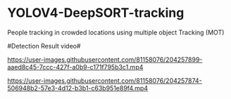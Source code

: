 # YOLOV4-DeepSORT-tracking
People tracking in crowded locations using multiple object Tracking (MOT)



#Detection Result video#

https://user-images.githubusercontent.com/81158076/204257899-aaed8c45-7ccc-427f-a0b9-c171f795b3c1.mp4





https://user-images.githubusercontent.com/81158076/204257874-506948b2-57e3-4d12-b3b1-c63b951e89f4.mp4



